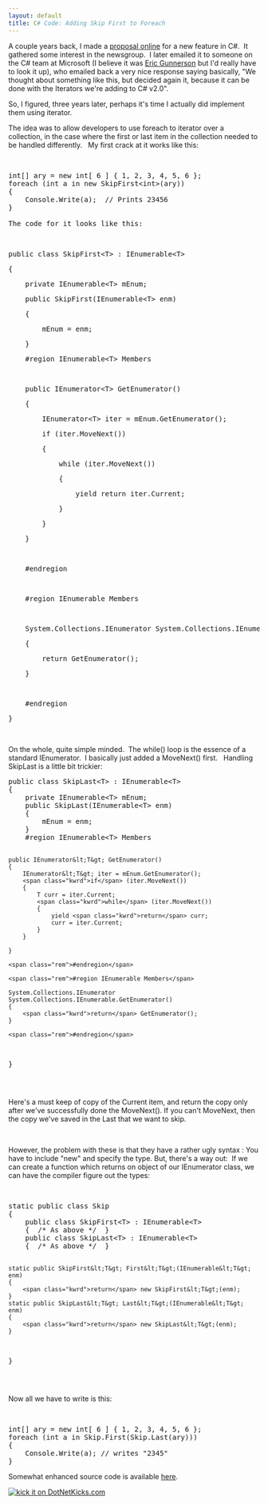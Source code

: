 ```yaml
---
layout: default
title: C# Code: Adding Skip First to Foreach
---
```


  <p>A couple years back, I made a <a href="http://groups.google.com/group/microsoft.public.dotnet.languages.csharp/browse_thread/thread/412fd19c65ea81de">proposal online</a> for a new feature in C#.  It gathered some interest in the newsgroup.  I later emailed it to someone on the C# team at Microsoft (I believe it was <a href="http://blogs.msdn.com/ericgu/default.aspx">Eric Gunnerson</a> but I'd really have to look it up), who emailed back a very nice response saying basically, "We thought about something like this, but decided again it, because it can be done with the Iterators we're adding to C# v2.0".</p> <p>So, I figured, three years later, perhaps it's time I actually did implement them using iterator.</p> <p>The idea was to allow developers to use foreach to iterator over a collection, in the case where the first or last item in the collection needed to be handled differently.   My first crack at it works like this:</p> <p> </p><pre class="csharpcode">int[] ary = new int[ 6 ] { 1, 2, 3, 4, 5, 6 };
<span class="kwrd">foreach</span> (int a <span class="kwrd">in</span> new SkipFirst&lt;int&gt;(ary))
{
    Console.Write(a);  // Prints 23456
}<br />
The code for it looks like this:</pre>
<p> </p>
<div class="csharpcode"><pre class="alt">public class SkipFirst&lt;T&gt; : IEnumerable&lt;T&gt;</pre><pre>{</pre><pre class="alt">    <span class="kwrd">private</span> IEnumerable&lt;T&gt; mEnum;</pre><pre>    public SkipFirst(IEnumerable&lt;T&gt; enm)</pre><pre class="alt">    {</pre><pre>        mEnum = enm;</pre><pre class="alt">    }</pre><pre>    <span class="rem">#region IEnumerable&lt;T&gt; Members</span></pre><pre class="alt"> </pre><pre>    public IEnumerator&lt;T&gt; GetEnumerator()</pre><pre class="alt">    {</pre><pre>        IEnumerator&lt;T&gt; iter = mEnum.GetEnumerator();</pre><pre class="alt">        <span class="kwrd">if</span> (iter.MoveNext())</pre><pre>        {</pre><pre class="alt">            <span class="kwrd">while</span> (iter.MoveNext())</pre><pre>            {</pre><pre class="alt">                yield <span class="kwrd">return</span> iter.Current;</pre><pre>            }</pre><pre class="alt">        }</pre><pre>    }</pre><pre class="alt"> </pre><pre>    <span class="rem">#endregion</span></pre><pre class="alt"> </pre><pre>    <span class="rem">#region IEnumerable Members</span></pre><pre class="alt"> </pre><pre>    System.Collections.IEnumerator System.Collections.IEnumerable.GetEnumerator()</pre><pre class="alt">    {</pre><pre>        <span class="kwrd">return</span> GetEnumerator();</pre><pre class="alt">    }</pre><pre> </pre><pre class="alt">    <span class="rem">#endregion</span></pre><pre>}</pre></div>
<p> </p>
<p>On the whole, quite simple minded.  The while() loop is the essence of a standard IEnumerator.  I basically just added a MoveNext() first.   Handling SkipLast is a little bit trickier:</p><pre class="csharpcode">public class SkipLast&lt;T&gt; : IEnumerable&lt;T&gt;
{
    <span class="kwrd">private</span> IEnumerable&lt;T&gt; mEnum;
    public SkipLast(IEnumerable&lt;T&gt; enm)
    {
        mEnum = enm;
    }
    <span class="rem">#region IEnumerable&lt;T&gt; Members</span>

    public IEnumerator&lt;T&gt; GetEnumerator()
    {
        IEnumerator&lt;T&gt; iter = mEnum.GetEnumerator();
        <span class="kwrd">if</span> (iter.MoveNext())
        {
            T curr = iter.Current;
            <span class="kwrd">while</span> (iter.MoveNext())
            {
                yield <span class="kwrd">return</span> curr;
                curr = iter.Current;
            }
        }

    }

    <span class="rem">#endregion</span>

    <span class="rem">#region IEnumerable Members</span>

    System.Collections.IEnumerator System.Collections.IEnumerable.GetEnumerator()
    {
        <span class="kwrd">return</span> GetEnumerator();
    }

    <span class="rem">#endregion</span>
}
</pre>
<p> </p>
<p>Here's a must keep of copy of the Current item, and return the copy only after we've successfully done the MoveNext(). If you can't MoveNext, then the copy we've saved in the Last that we want to skip.</p>
<p> </p>
<p>However, the problem with these is that they have a rather ugly syntax : You have to include "new" and specify the type. But, there's a way out:  If we can create a function which returns on object of our IEnumerator class, we can have the compiler figure out the types:</p>
<p> </p><pre class="csharpcode">static public class Skip
{
    public class SkipFirst&lt;T&gt; : IEnumerable&lt;T&gt;
    {  /* As above */  }
    public class SkipLast&lt;T&gt; : IEnumerable&lt;T&gt;
    {  /* As above */  }

    static public SkipFirst&lt;T&gt; First&lt;T&gt;(IEnumerable&lt;T&gt; enm)
    {
        <span class="kwrd">return</span> new SkipFirst&lt;T&gt;(enm);
    }
    static public SkipLast&lt;T&gt; Last&lt;T&gt;(IEnumerable&lt;T&gt; enm)
    {
        <span class="kwrd">return</span> new SkipLast&lt;T&gt;(enm);
    }
}</pre>
<p> </p>Now all we have to write is this: 
<p> </p><pre class="csharpcode">int[] ary = new int[ 6 ] { 1, 2, 3, 4, 5, 6 };
<span class="kwrd">foreach</span> (int a <span class="kwrd">in</span> Skip.First(Skip.Last(ary)))
{
    Console.Write(a); // writes <span class="str">"2345"</span>
}
</pre>
<p>Somewhat enhanced source code is available <a href="http://honestillusion.com/files/folders/c-sharp/entry4396.aspx">here</a>.</p><a href="http://www.dotnetkicks.com/kick/?url=http://honestillusion.com/blogs/blog_0/archive/2007/02/05/c-code-adding-skip-first-to-foreach.aspx"><img alt="kick it on DotNetKicks.com" src="http://www.dotnetkicks.com/Services/Images/KickItImageGenerator.ashx?url=http://honestillusion.com/blogs/blog_0/archive/2007/02/05/c-code-adding-skip-first-to-foreach.aspx" border="0" /></a>